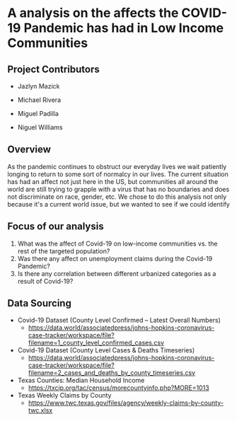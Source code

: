 # A analysis on the affects the COVID-19 Pandemic has had in **Low Income Communities**

## Project Contributors

* Jazlyn Mazick

* Michael Rivera

* Miguel Padilla

* Niguel Williams

## Overview
As the pandemic continues to obstruct our everyday lives we wait patiently longing to return to some sort of normalcy in our lives. The current situation has had an affect not just here in the US, but communities all around the world are still trying to grapple with a virus that has no boundaries and does not discriminate on race, gender, etc. We chose to do this analysis not only because it's a current world issue, but we wanted to see if we could identify

## Focus of our analysis

1. What was the affect of Covid-19 on low-income communities vs. the rest of the targeted population?
2. Was there any affect on unemployment claims during the Covid-19 Pandemic? 
3. Is there any correlation between different urbanized categories as a result of Covid-19?

## Data Sourcing

* Covid-19 Dataset (County Level Confirmed – Latest Overall Numbers)
    * <https://data.world/associatedpress/johns-hopkins-coronavirus-case-tracker/workspace/file?filename=1_county_level_confirmed_cases.csv>
* Covid-19 Dataset (County Level Cases & Deaths Timeseries)
    * <https://data.world/associatedpress/johns-hopkins-coronavirus-case-tracker/workspace/file?filename=2_cases_and_deaths_by_county_timeseries.csv>
* Texas Counties: Median Household Income
    * <https://txcip.org/tac/census/morecountyinfo.php?MORE=1013>
* Texas Weekly Claims by County
    * <https://www.twc.texas.gov/files/agency/weekly-claims-by-county-twc.xlsx>
